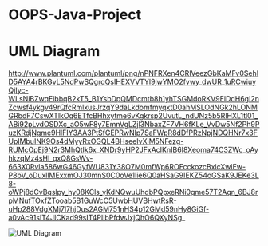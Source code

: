 # OOPS-Java-Project

# UML Diagram
http://www.plantuml.com/plantuml/png/nPNFRXen4CRlVeezGbKaMFv0SehID5AYA4rBKGvL5NdPwSQgrqQsIHEXVVTYl9jwYMO2fvwy_dwUR_1uRCwiuyQjIyc-WLsNiBZwqEibbqB2kT5_B1YsbDpQMDcmtb8h1yhTSGMdoRKV9ElDdH6gI2nZcwsf4ykgv49rQfcRmlxusJrzqY9daLkdomfmyqxtD0ahMSLOdNGk2hLONMGRbdF7CswXTlkOq6ETfcBHhxytme6vKgkrsp2UvutL_ndUNz5b5RlHXL1tl01_ABi92pLvdOSDXc_aO5wF8y7EmnVgLZjl3NbaxZF7VH6fKLe_VvDw5Nf2Ph9PuzKRdjNgme9HlFIY3AA3PtSfGEPRwNlp7SaFWpR8dDfPRzNpjNDQHNr7x3FUplMbuINK9Os4dMyyRxOGQL4BHseeIvXiM5NFezg-RUMcOpEj9N2r3MhQtlk6x_XNDr9yHP2JFxAcIKnIB6I8Xeoma74C3ZWc_oAyhkzqMz4sHl_qxQ8GsWv-663X0Rvla586wG46GyfWU831Y38O7M0mfWp6ROFcckozcBxlcXwiEw-P8bV_oDuxllMExxmOJ30mnS0C0oVe1lie6Q0aHSaG9IEKZ54oGSaK9JEKe3L8-oWPj8dCvBqslpy_hy08KCls_yKdNQwuUhdbPQpxeRNi0gme57T2Aqn_6BJ8rpMNufTOxfZTooab5B1GuWcC5UwbHUVBHwtRsR-uHp288VdgXMj7l7hjDus2AGM751nHS4p12GMd59nHy8GiGf-a0vAc91sIT4JICKad99sIT4PIibPfdwJxjQhO6QXyNSg_

![UML Diagram](https://github.com/BhanuPrakashNani/OOPS-Java-Project/blob/master/UML-OOPS.png)
